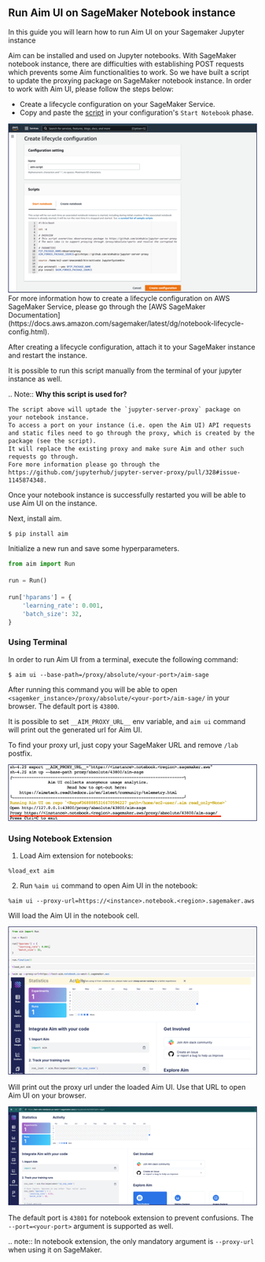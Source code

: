 ## Run Aim UI on SageMaker Notebook instance

In this guide you will learn how to run Aim UI on your Sagemaker Jupyter instance

Aim can be installed and used on Jupyter notebooks. With SageMaker notebook instance, there are difficulties with establishing POST requests which prevents some Aim functionalities to work.
So we have built a script to update the proxying package on SageMaker notebook instance.
In order to work with Aim UI, please follow the steps below:

- Create a lifecycle configuration on your SageMaker Service.
- Copy and paste the [script](https://github.com/aimhubio/aim/blob/main/src/aim/ext/notebook/sagemaker/on-start.sh) in your configuration's `Start Notebook` phase.

<img style="border: 1px solid #1d2253" src="../_static/images/using/jupyter/create-configuration.png" />
For more information how to create a lifecycle configuration on AWS SageMaker Service, please go through the [AWS SageMaker Documentation](https://docs.aws.amazon.com/sagemaker/latest/dg/notebook-lifecycle-config.html).

After creating a lifecycle configuration, attach it to your SageMaker instance and restart the instance.

It is possible to run this script manually from the terminal of your jupyter instance as well.

.. Note::
    **Why this script is used for?**

    The script above will uptade the `jupyter-server-proxy` package on your notebook instance.
    To access a port on your instance (i.e. open the Aim UI) API requests and static files need to go through the proxy, which is created by the package (see the script).
    It will replace the existing proxy and make sure Aim and other such requests go through. 
    Fore more information please go through the https://github.com/jupyterhub/jupyter-server-proxy/pull/328#issue-1145874348.

Once your notebook instance is successfully restarted you will be able to use Aim UI on the instance.

Next, install aim.
```shell
$ pip install aim
```

Initialize a new run and save some hyperparameters.
```python
from aim import Run

run = Run()

run['hparams'] = {
    'learning_rate': 0.001,
    'batch_size': 32,
}
```

### Using Terminal

In order to run Aim UI from a terminal, execute the following command:
```shell
$ aim ui --base-path=/proxy/absolute/<your-port>/aim-sage
```

After running this command you will be able to open `<sagemker_instance>/proxy/absolute/<your-port>/aim-sage/` in your browser.
The default port is `43800`.

It is possible to set `__AIM_PROXY_URL__` env variable, and `aim ui` command will print out the generated url for Aim UI.

To find your proxy url, just copy your SageMaker URL and remove `/lab` postfix.

<img style="border: 1px solid #1d2253" src="../_static/images/using/jupyter/sagemaker-terminal.png"/>

### Using Notebook Extension

1. Load Aim extension for notebooks:

```jupyter
%load_ext aim
```

2. Run `%aim ui` command to open Aim UI in the notebook:

```jupyter
%aim ui --proxy-url=https://<instance>.notebook.<region>.sagemaker.aws
```

Will load the Aim UI in the notebook cell.

<img style="border: 1px solid #1d2253" src="../_static/images/using/jupyter/sagemaker-notebook.png" />

Will print out the proxy url under the loaded Aim UI. Use that URL to open Aim UI on your browser.

<img style="border: 1px solid #1d2253" src="../_static/images/using/jupyter/sagemaker-full-view.png" />

The default port is `43801` for  notebook  extension to prevent confusions.
The `--port=<your-port>` argument is supported as well.

.. note::
   In notebook extension, the only mandatory argument is `--proxy-url` when using it on SageMaker.
